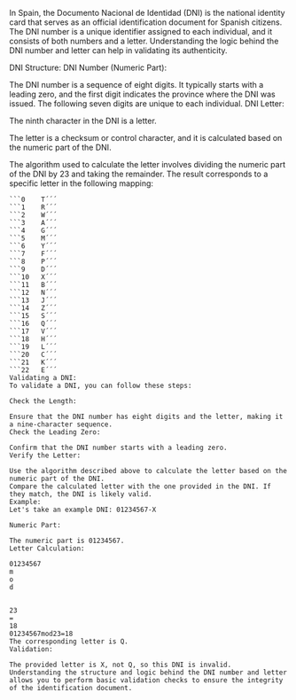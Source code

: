 In Spain, the Documento Nacional de Identidad (DNI) is the national identity card that serves as an official identification document for Spanish citizens. The DNI number is a unique identifier assigned to each individual, and it consists of both numbers and a letter. Understanding the logic behind the DNI number and letter can help in validating its authenticity.

DNI Structure:
DNI Number (Numeric Part):

The DNI number is a sequence of eight digits.
It typically starts with a leading zero, and the first digit indicates the province where the DNI was issued.
The following seven digits are unique to each individual.
DNI Letter:

The ninth character in the DNI is a letter.

The letter is a checksum or control character, and it is calculated based on the numeric part of the DNI.

The algorithm used to calculate the letter involves dividing the numeric part of the DNI by 23 and taking the remainder. The result corresponds to a specific letter in the following mapping:

```Remainder	Letter´´´
```0	T´´´
```1	R´´´
```2	W´´´
```3	A´´´
```4	G´´´
```5	M´´´
```6	Y´´´
```7	F´´´
```8	P´´´
```9	D´´´
```10	X´´´
```11	B´´´
```12	N´´´
```13	J´´´
```14	Z´´´
```15	S´´´
```16	Q´´´
```17	V´´´
```18	H´´´
```19	L´´´
```20	C´´´
```21	K´´´
```22	E´´´
Validating a DNI:
To validate a DNI, you can follow these steps:

Check the Length:

Ensure that the DNI number has eight digits and the letter, making it a nine-character sequence.
Check the Leading Zero:

Confirm that the DNI number starts with a leading zero.
Verify the Letter:

Use the algorithm described above to calculate the letter based on the numeric part of the DNI.
Compare the calculated letter with the one provided in the DNI. If they match, the DNI is likely valid.
Example:
Let's take an example DNI: 01234567-X

Numeric Part:

The numeric part is 01234567.
Letter Calculation:

01234567
m
o
d
 
 
23
=
18
01234567mod23=18
The corresponding letter is Q.
Validation:

The provided letter is X, not Q, so this DNI is invalid.
Understanding the structure and logic behind the DNI number and letter allows you to perform basic validation checks to ensure the integrity of the identification document.
